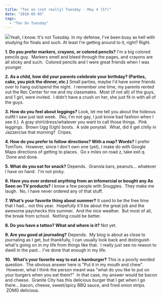 ```yaml
---
title: "Ten on (not really) Tuesday - May 4 (5?)"
date: "2010-05-05"
tags:
  - "Ten On Tuesday"
---
```


[![](http://rootsandrings.files.wordpress.com/2009/10/rr10tuesday.jpg?w=125&h=125&h=125)](http://rootsandrings.wordpress.com/)Yeah, I know. It's not Tuesday. In my defense, I've been busy as hell with studying for finals and such. At least I'm getting around to it, right? Right.

**1. Do you prefer markers, crayons, or colored pencils?** I'm a big colored pencils guy.  Markers smell and bleed through the pages, and crayons are all sticky and such.  Colored pencils and I were great friends when I was younger.

**2. As a child, how did your parents celebrate your birthday? (Parties, cake, you pick the dinner, etc.)** Small parties, maybe I'd have some friends over to hang out/spend the night.  I remember one time, my parents rented out the Rec Center for me and my classmates.  Most (if not all) of the guys, and 1 girl, were invited.  I didn't have a crush on her, she just fit in with all of the guys.

**3. How do you feel about leggings?** Look, let me tell you about the hideous outfit I saw just last week.  (No, I'm not gay, I just know bad fashion when I see it.)  A gray shirt/dress/whatever you want to call those things.  Pink leggings.  Brown Ugg (Ugh) boots.  A side ponytail.  What, did it get chilly in Jazzercise that morning?  Cripes.

**4. How do you prefer to follow directions? With a map? Words?** I prefer TomTom.  However, since I don't own one (yet), I make do with Google Maps directions of getting to places.  Go x miles on road z, take exit q.  Done and done.

**5. What do you eat for snack?** Depends.  Granola bars, peanuts... whatever I have on hand.  I'm not picky.

**6. Have you ever ordered anything from an infomercial or bought any As Seen on TV products?** I know a few people with Snuggies.  They make me laugh.  No, I have never ordered any of that stuff.

**7. What’s your favorite thing about summer?** It used to be the free time that I had... not this year.  Hopefully it'll be about the great job and the awesome paychecks this summer.  And the nice weather.  But most of all, the break from school.  Nothing could be better.

**8. Do you have a tattoo? What and where is it?** Not yet.

**9. Are you good at journaling?** Depends.  My blog is about as close to journaling as I get, but thankfully, I can usually look back and distinguish what's going on in my life from things like that.  I really just see no reason to dwell in the past... I've done that enough in my life.

**10.  What’s your favorite way to eat a hamburger?** This is a poorly worded question.  The obvious answer here is "Put it in my mouth and chew".  However, what I think the person meant was "what do you like to put on your burgers when you eat them?"  In that case, my answer would be bacon and cheese.  Granite City has this delicious burger that I get when I go there... bacon, cheese, sweet/spicy BBQ sauce, and fried onion strips.  ZOMG delicious.
